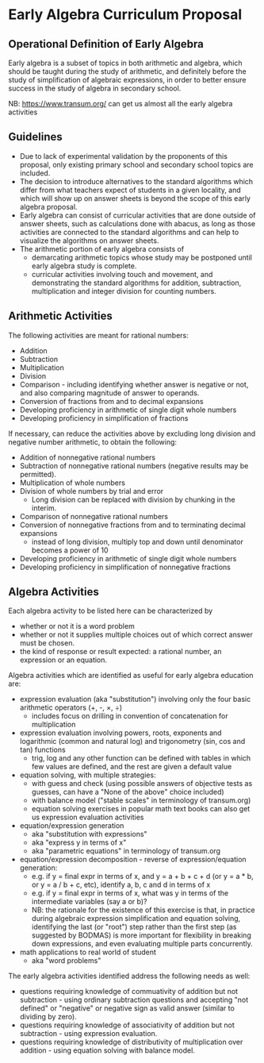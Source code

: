 # Early Algebra Curriculum Proposal

## Operational Definition of Early Algebra

Early algebra is a subset of topics in both arithmetic and algebra, which should be taught during the study of arithmetic, and definitely before the study of simplification of algebraic expressions, in order to better ensure success in the study of algebra in secondary school.

NB: https://www.transum.org/ can get us almost all the early algebra activities

## Guidelines

  - Due to lack of experimental validation by the proponents of this proposal, only existing primary school and secondary school topics are included.
  - The decision to introduce alternatives to the standard algorithms which differ from what teachers expect of students in a given locality, and which will show up on answer sheets is beyond the scope of this early algebra proposal.
  - Early algebra can consist of curricular activities that are done outside of answer sheets, such as calculations done with abacus, as long as those activities are connected to the standard algorithms and can help to visualize the algorithms on answer sheets.
  - The arithmetic portion of early algebra consists of
     - demarcating arithmetic topics whose study may be postponed until early algebra study is complete.
     - curricular activities involving touch and movement, and demonstrating the standard algorithms for addition, subtraction, multiplication and integer division for counting numbers.

## Arithmetic Activities

The following activities are meant for rational numbers:
  - Addition
  - Subtraction
  - Multiplication
  - Division
  - Comparison - including identifying whether answer is negative or not, and also comparing magnitude of answer to operands.
  - Conversion of fractions from and to decimal expansions
  - Developing proficiency in arithmetic of single digit whole numbers
  - Developing proficiency in simplification of fractions

If necessary, can reduce the activities above by excluding long division and negative number arithmetic, to obtain the following:
  - Addition of nonnegative rational numbers
  - Subtraction of nonnegative rational numbers (negative results may be permitted).
  - Multiplication of whole numbers
  - Division of whole numbers by trial and error
     - Long division can be replaced with division by chunking in the interim.
  - Comparison of nonnegative rational numbers
  - Conversion of nonnegative fractions from and to terminating decimal expansions
     - instead of long division, multiply top and down until denominator becomes a power of 10
  - Developing proficiency in arithmetic of single digit whole numbers
  - Developing proficiency in simplification of nonnegative fractions

## Algebra Activities

Each algebra activity to be listed here can be characterized by
  - whether or not it is a word problem
  - whether or not it supplies multiple choices out of which correct answer must be chosen.
  - the kind of response or result expected: a rational number, an expression or an equation.

Algebra activities which are identified as useful for early algebra education are:

  - expression evaluation (aka "substitution") involving only the four basic arithmetic operators (+, -, &#x00D7;, &#x00F7;)
     - includes focus on drilling in convention of concatenation for multiplication 
  - expression evaluation involving powers, roots, exponents and logarithmic (common and natural log) and trigonometry (sin, cos and tan) functions
     - trig, log and any other function can be defined with tables in which few values are defined, and the rest are given a default value
  - equation solving, with multiple strategies:
     - with guess and check (using possible answers of objective tests as guesses, can have a "None of the above" choice included)
     - with balance model ("stable scales" in terminology of transum.org)
     - equation solving exercises in popular math text books can also get us expression evaluation activities
  - equation/expression generation
     - aka "substitution with expressions"
     - aka "express y in terms of x"
     - aka "parametric equations" in terminology of transum.org
  - equation/expression decomposition - reverse of expression/equation generation:
     - e.g. if y = final expr in terms of x, and y = a + b + c + d (or y = a * b, or y = a / b + c, etc), identify a, b, c and d in terms of x
     - e.g. if y = final expr in terms of x, what was y in terms of the intermediate variables (say a or b)?
     - NB: the rationale for the existence of this exercise is that, in practice during algebraic expression simplification and equation solving, identifying the last (or "root") step rather than the first step (as suggested by BODMAS) is more important for flexibility in breaking down expressions, and even evaluating multiple parts concurrently.
  - math applications to real world of student
     - aka "word problems"

The early algebra activities identified address the following needs as well:
  - questions requiring knowledge of commuativity of addition but not subtraction - using ordinary subtraction questions and accepting "not defined" or "negative" or negative sign as valid answer  (similar to dividing by zero).
  - questions requiring knowledge of associativity of addition but not subtraction - using expression evaluation.
  - questions requiring knowledge of distributivity of multiplication over addition - using equation solving with balance model.
